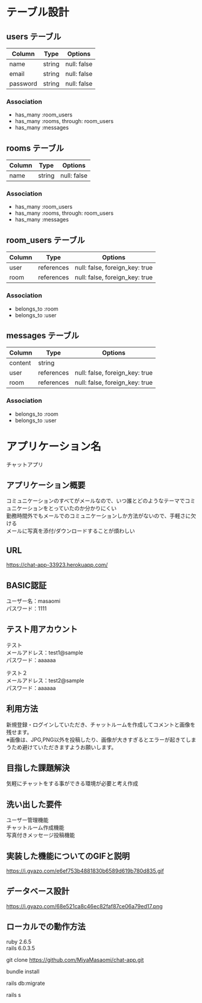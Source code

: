 # テーブル設計

## users テーブル

| Column   | Type   | Options     |
| -------- | ------ | ----------- |
| name     | string | null: false |
| email    | string | null: false |
| password | string | null: false |

### Association

- has_many :room_users
- has_many :rooms, through: room_users
- has_many :messages

## rooms テーブル

| Column | Type   | Options     |
| ------ | ------ | ----------- |
| name   | string | null: false |

### Association

- has_many :room_users
- has_many :rooms, through: room_users
- has_many :messages

## room_users テーブル

| Column | Type       | Options                        |
| ------ | ---------- | ------------------------------ |
| user   | references | null: false, foreign_key: true |
| room   | references | null: false, foreign_key: true |

### Association

- belongs_to :room
- belongs_to :user

## messages テーブル

| Column  | Type       | Options                        |
| ------- | ---------- | ------------------------------ |
| content | string     |                                |
| user    | references | null: false, foreign_key: true |
| room    | references | null: false, foreign_key: true

### Association

- belongs_to :room
- belongs_to :user

# アプリケーション名
  チャットアプリ

## アプリケーション概要
  コミュニケーションのすべてがメールなので、いつ誰とどのようなテーマでコミュニケーションをとっていたのか分かりにくい  
  勤務時間外でもメールでのコミュニケーションしか方法がないので、手軽さに欠ける  
  メールに写真を添付/ダウンロードすることが煩わしい  

## URL
  https://chat-app-33923.herokuapp.com/  

## BASIC認証
ユーザー名：masaomi  
パスワード：1111

## テスト用アカウント
  テスト  
  メールアドレス：test1@sample  
  パスワード：aaaaaa  

  テスト２  
  メールアドレス：test2@sample  
  パスワード：aaaaaa  

## 利用方法
  新規登録・ログインしていただき、チャットルームを作成してコメントと画像を残せます。  
  ※画像は、JPG,PNG以外を投稿したり、画像が大きすぎるとエラーが起きてしまうため避けていただきますようお願いします。  

## 目指した課題解決
  気軽にチャットをする事ができる環境が必要と考え作成  

## 洗い出した要件
  ユーザー管理機能  
  チャットルーム作成機能  
  写真付きメッセージ投稿機能  

## 実装した機能についてのGIFと説明
  https://i.gyazo.com/e6ef753b4881830b6589d619b780d835.gif
  
## データベース設計
  https://i.gyazo.com/68e521ca8c46ec82faf87ce06a79ed17.png

## ローカルでの動作方法


ruby 2.6.5  
rails 6.0.3.5  

git clone  https://github.com/MiyaMasaomi/chat-app.git  

bundle install  

rails db:migrate  

rails s  
